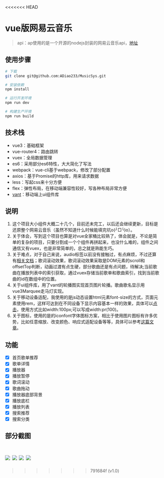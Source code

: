 <<<<<<< HEAD
# vue版网易云音乐

> api：ap使用的是一个开源的nodejs封装的网易云音乐api，[地址](https://binaryify.github.io/NeteaseCloudMusicApi/#/?id=%e5%ae%89%e8%a3%85)

## 使用步骤

``` bash
# 下载
git clone git@github.com:ADiao233/MusicSys.git

# 安装依赖
npm install

# 运行开发环境
npm run dev

# 构建生产环境
npm run build

```

## 技术栈
 + vue3：基础框架
 + vue-router4：路由跳转
 + vuex：全局数据管理
 + es6：采用部分es6特性，大大简化了写法
 + webpack：vue-cli基于webpack，修改了部分配置
 + axios：基于Promise的http库，用来请求数据
 + less：写起css来十分方便
 + flex：弹性布局，在移动端兼容性较好，写各种布局非常方便
 + [vant](https://vant-contrib.gitee.io/vant/#/zh-CN)：移动端上ui组件库

## 说明
1. 这个项目大小组件大概二十几个，目前还未完工，以后还会继续更新，目标是还原整个网易云音乐（虽然不知道什么时候能填完坑o(╯□╰)o）。
2. 关于体会，写到这个项目也算是对vue全家桶比较熟了，体会就是，不论是简单的复杂的项目，只要分割成一个个组件再拼起来，也没什么难的，组件之间通信又有vuex，也是非常简单的，总之就是熟能生巧。
4. 关于难点，对于自己来说，audio标签以前没有接触过，有点麻烦，不过还算有[相关文档](http://caibaojian.com/html5-audio.html)；歌词滚动效果，歌词滚动效果采取是DOM元素的scroll和offsetTop判断，动画过渡有点生硬，部分歌曲还是有点问题，待解决;当前歌曲在播放列表中的索引获取，通过vuex存储当前歌单和歌曲索引，找到当前歌曲的id在数组中的位置。
4. 关于ui组件库，用了vant的轮播图实现首页图片轮播。歌曲歌名显示用vue3Marquee走马灯实现。
5. 关于移动设备适配，我使用的是js动态设置html元素font-size的方式，页面元素使用rem，这样可达到在不同设备下显示内容基本一样的效果，具体可以[点击](https://segmentfault.com/a/1190000008721148)，使用方式比如width:100px;可以写成width:pr(100)。
6. 关于图标，使用的是的iconfont字体图标方案，相比于使用图片图标有许多优势，比如任意缩放、改变颜色、响应式适配设备等等，具体可以参考[这篇文章](https://www.w3cplus.com/css3/icon-fonts.html)。


## 功能
- [x] 首页歌单推荐
- [x] 歌单详情
- [x] 播放器
- [x] 播放暂停
- [x] 歌词滚动
- [x] 歌曲拖动
- [x] 播放器底部背景
- [x] 播放底栏
- [x] 播放列表
- [x] 搜索推荐
- [x] 搜索分类

## 部分截图
![](public/img/1.jpg)
![](public/img/2.jpg)
![](public/img/3.jpg)
![](public/img/4.jpg)
=======
>>>>>>> 791684f (v1.0)
